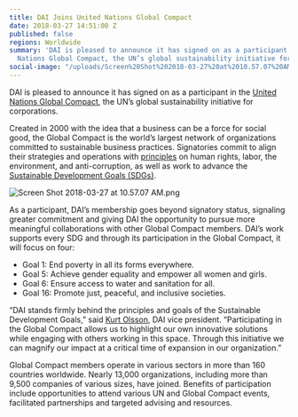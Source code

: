 ```yaml
---
title: DAI Joins United Nations Global Compact
date: 2018-03-27 14:51:00 Z
published: false
regions: Worldwide
summary: 'DAI is pleased to announce it has signed on as a participant in the United
  Nations Global Compact, the UN’s global sustainability initiative for corporations. '
social-image: "/uploads/Screen%20Shot%202018-03-27%20at%2010.57.07%20AM-a18f92.png"
---
```


DAI is pleased to announce it has signed on as a participant in the [United Nations Global Compact](https://www.unglobalcompact.org/), the UN’s global sustainability initiative for corporations. 

Created in 2000 with the idea that a business can be a force for social good, the Global Compact is the world’s largest network of organizations committed to sustainable business practices. Signatories commit to align their strategies and operations with [principles](https://www.unglobalcompact.org/what-is-gc/mission/principles) on human rights, labor, the environment, and anti-corruption, as well as work to advance the [Sustainable Development Goals (SDGs)](http://www.un.org/sustainabledevelopment/sustainable-development-goals/). 

![Screen Shot 2018-03-27 at 10.57.07 AM.png](/uploads/Screen%20Shot%202018-03-27%20at%2010.57.07%20AM.png)

As a participant, DAI’s membership goes beyond signatory status, signaling greater commitment and giving DAI the opportunity to pursue more meaningful collaborations with other Global Compact members. DAI’s work supports every SDG and through its participation in the Global Compact, it will focus on four:

* Goal 1: End poverty in all its forms everywhere.
* Goal 5: Achieve gender equality and empower all women and girls.
* Goal 6: Ensure access to water and sanitation for all.
* Goal 16: Promote just, peaceful, and inclusive societies.

“DAI stands firmly behind the principles and goals of the Sustainable Development Goals,” said [Kurt Olsson](https://www.dai.com/who-we-are/our-team/kurt-olson), DAI vice president. “Participating in the Global Compact allows us to highlight our own innovative solutions while engaging with others working in this space. Through this initiative we can magnify our impact at a critical time of expansion in our organization.” 

Global Compact members operate in various sectors in more than 160 countries worldwide. Nearly 13,000 organizations, including more than 9,500 companies of various sizes, have joined. Benefits of participation include opportunities to attend various UN and Global Compact events, facilitated partnerships and targeted advising and resources. 